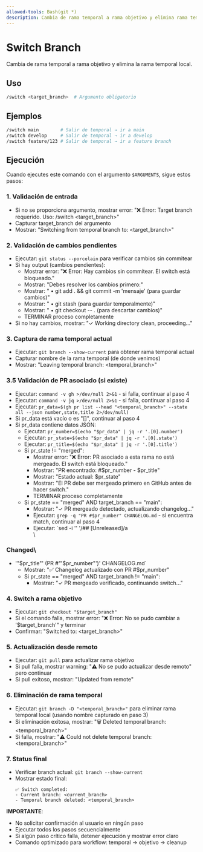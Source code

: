 ```yaml
---
allowed-tools: Bash(git *)
description: Cambia de rama temporal a rama objetivo y elimina rama temporal
---
```


# Switch Branch

Cambia de rama temporal a rama objetivo y elimina la rama temporal local.

## Uso
```bash
/switch <target_branch>  # Argumento obligatorio
```

## Ejemplos
```bash
/switch main        # Salir de temporal → ir a main
/switch develop     # Salir de temporal → ir a develop  
/switch feature/123 # Salir de temporal → ir a feature branch
```

## Ejecución

Cuando ejecutes este comando con el argumento `$ARGUMENTS`, sigue estos pasos:

### 1. Validación de entrada
- Si no se proporciona argumento, mostrar error: "❌ Error: Target branch requerido. Uso: /switch <target_branch>"
- Capturar target_branch del argumento
- Mostrar: "Switching from temporal branch to: <target_branch>"

### 2. Validación de cambios pendientes
- Ejecutar: `git status --porcelain` para verificar cambios sin commitear
- Si hay output (cambios pendientes):
  - Mostrar error: "❌ Error: Hay cambios sin commitear. El switch está bloqueado."
  - Mostrar: "Debes resolver los cambios primero:"
  - Mostrar: "  • git add . && git commit -m 'mensaje'  (para guardar cambios)"
  - Mostrar: "  • git stash  (para guardar temporalmente)"
  - Mostrar: "  • git checkout -- .  (para descartar cambios)"
  - TERMINAR proceso completamente
- Si no hay cambios, mostrar: "✓ Working directory clean, proceeding..."

### 3. Captura de rama temporal actual
- Ejecutar: `git branch --show-current` para obtener rama temporal actual
- Capturar nombre de la rama temporal (de donde venimos)
- Mostrar: "Leaving temporal branch: <temporal_branch>"

### 3.5 Validación de PR asociado (si existe)
- Ejecutar: `command -v gh >/dev/null 2>&1` - si falla, continuar al paso 4
- Ejecutar: `command -v jq >/dev/null 2>&1` - si falla, continuar al paso 4
- Ejecutar: `pr_data=$(gh pr list --head "<temporal_branch>" --state all --json number,state,title 2>/dev/null)`
- Si pr_data está vacío o es "[]", continuar al paso 4
- Si pr_data contiene datos JSON:
  - Ejecutar: `pr_number=$(echo "$pr_data" | jq -r '.[0].number')`
  - Ejecutar: `pr_state=$(echo "$pr_data" | jq -r '.[0].state')`
  - Ejecutar: `pr_title=$(echo "$pr_data" | jq -r '.[0].title')`
  - Si pr_state != "merged":
    - Mostrar error: "❌ Error: PR asociado a esta rama no está mergeado. El switch está bloqueado."
    - Mostrar: "PR encontrado: #$pr_number - $pr_title"
    - Mostrar: "Estado actual: $pr_state"
    - Mostrar: "El PR debe ser mergeado primero en GitHub antes de hacer switch."
    - TERMINAR proceso completamente
  - Si pr_state == "merged" AND target_branch == "main":
    - Mostrar: "✓ PR mergeado detectado, actualizando changelog..."
    - Ejecutar: `grep -q "PR #$pr_number" CHANGELOG.md` - si encuentra match, continuar al paso 4
    - Ejecutar: `sed -i '' '/## \[Unreleased\]/a\
\
### Changed\
- '"$pr_title"' (PR #'"$pr_number"')' CHANGELOG.md`
    - Mostrar: "✅ Changelog actualizado con PR #$pr_number"
  - Si pr_state == "merged" AND target_branch != "main":
    - Mostrar: "✓ PR mergeado verificado, continuando switch..."

### 4. Switch a rama objetivo
- Ejecutar: `git checkout "$target_branch"`
- Si el comando falla, mostrar error: "❌ Error: No se pudo cambiar a '$target_branch'" y terminar
- Confirmar: "Switched to: <target_branch>"

### 5. Actualización desde remoto
- Ejecutar: `git pull` para actualizar rama objetivo
- Si pull falla, mostrar warning: "⚠️ No se pudo actualizar desde remoto" pero continuar
- Si pull exitoso, mostrar: "Updated from remote"

### 6. Eliminación de rama temporal
- Ejecutar: `git branch -D "<temporal_branch>"` para eliminar rama temporal local (usando nombre capturado en paso 3)
- Si eliminación exitosa, mostrar: "🗑️ Deleted temporal branch: <temporal_branch>"
- Si falla, mostrar: "⚠️ Could not delete temporal branch: <temporal_branch>"

### 7. Status final
- Verificar branch actual: `git branch --show-current`
- Mostrar estado final:
  ```
  ✅ Switch completed:
  - Current branch: <current_branch>
  - Temporal branch deleted: <temporal_branch>
  ```

**IMPORTANTE**:
- No solicitar confirmación al usuario en ningún paso
- Ejecutar todos los pasos secuencialmente
- Si algún paso crítico falla, detener ejecución y mostrar error claro
- Comando optimizado para workflow: temporal → objetivo → cleanup